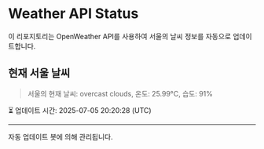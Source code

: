 
# Weather API Status

이 리포지토리는 OpenWeather API를 사용하여 서울의 날씨 정보를 자동으로 업데이트합니다.

## 현재 서울 날씨
> 서울의 현재 날씨: overcast clouds, 온도: 25.99°C, 습도: 91%

⏳ 업데이트 시간: 2025-07-05 20:20:28 (UTC)

---
자동 업데이트 봇에 의해 관리됩니다.
